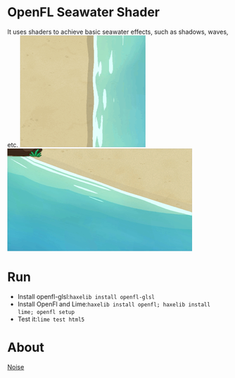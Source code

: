 # OpenFL Seawater Shader
It uses shaders to achieve basic seawater effects, such as shadows, waves, etc.
![](./desc_img.gif)
![](./desc_img2.gif)

# Run
- Install openfl-glsl:`haxelib install openfl-glsl`
- Install OpenFl and Lime:`haxelib install openfl; haxelib install lime; openfl setup`
- Test it:`lime test html5`

# About
[Noise](https://github.com/whuop/hxNoise)
